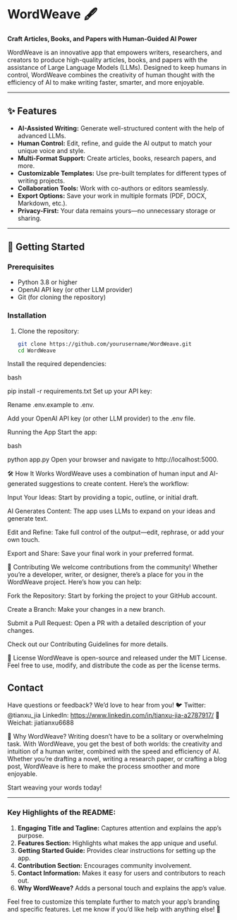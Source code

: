 
# WordWeave 🖋️

**Craft Articles, Books, and Papers with Human-Guided AI Power**

WordWeave is an innovative app that empowers writers, researchers, and creators to produce high-quality articles, books, and papers with the assistance of Large Language Models (LLMs). Designed to keep humans in control, WordWeave combines the creativity of human thought with the efficiency of AI to make writing faster, smarter, and more enjoyable.

---

## ✨ Features

- **AI-Assisted Writing:** Generate well-structured content with the help of advanced LLMs.
- **Human Control:** Edit, refine, and guide the AI output to match your unique voice and style.
- **Multi-Format Support:** Create articles, books, research papers, and more.
- **Customizable Templates:** Use pre-built templates for different types of writing projects.
- **Collaboration Tools:** Work with co-authors or editors seamlessly.
- **Export Options:** Save your work in multiple formats (PDF, DOCX, Markdown, etc.).
- **Privacy-First:** Your data remains yours—no unnecessary storage or sharing.

---

## 🚀 Getting Started

### Prerequisites
- Python 3.8 or higher
- OpenAI API key (or other LLM provider)
- Git (for cloning the repository)

### Installation
1. Clone the repository:
   ```bash
   git clone https://github.com/yourusername/WordWeave.git
   cd WordWeave

Install the required dependencies:

bash

pip install -r requirements.txt
Set up your API key:

Rename .env.example to .env.

Add your OpenAI API key (or other LLM provider) to the .env file.

Running the App
Start the app:

bash

python app.py
Open your browser and navigate to http://localhost:5000.

🛠️ How It Works
WordWeave uses a combination of human input and AI-generated suggestions to create content. Here’s the workflow:

Input Your Ideas: Start by providing a topic, outline, or initial draft.

AI Generates Content: The app uses LLMs to expand on your ideas and generate text.

Edit and Refine: Take full control of the output—edit, rephrase, or add your own touch.

Export and Share: Save your final work in your preferred format.

🤝 Contributing
We welcome contributions from the community! Whether you’re a developer, writer, or designer, there’s a place for you in the WordWeave project. Here’s how you can help:

Fork the Repository: Start by forking the project to your GitHub account.

Create a Branch: Make your changes in a new branch.

Submit a Pull Request: Open a PR with a detailed description of your changes.

Check out our Contributing Guidelines for more details.

📜 License
WordWeave is open-source and released under the MIT License. Feel free to use, modify, and distribute the code as per the license terms.

## Contact
Have questions or feedback? We’d love to hear from you!
🐦 Twitter: @tianxu_jia
LinkedIn: https://www.linkedin.com/in/tianxu-jia-a2787917/
💬 Weichat: jiatianxu6688

🌟 Why WordWeave?
Writing doesn’t have to be a solitary or overwhelming task. With WordWeave, you get the best of both worlds: the creativity and intuition of a human writer, combined with the speed and efficiency of AI. Whether you’re drafting a novel, writing a research paper, or crafting a blog post, WordWeave is here to make the process smoother and more enjoyable.

Start weaving your words today!


---

### Key Highlights of the README:
1. **Engaging Title and Tagline:** Captures attention and explains the app’s purpose.
2. **Features Section:** Highlights what makes the app unique and useful.
3. **Getting Started Guide:** Provides clear instructions for setting up the app.
4. **Contribution Section:** Encourages community involvement.
5. **Contact Information:** Makes it easy for users and contributors to reach out.
6. **Why WordWeave?** Adds a personal touch and explains the app’s value.

Feel free to customize this template further to match your app’s branding and specific features. Let me know if you’d like help with anything else! 🚀
